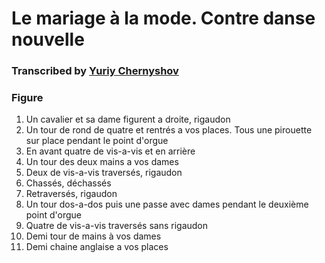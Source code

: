 ﻿# Le mariage à la mode. Contre danse nouvelle
### Transcribed by [Yuriy Chernyshov](mailto://georgthegreat@gmail.com)

### Figure

1. Un cavalier et sa dame figurent a droite, rigaudon
2. Un tour de rond de quatre et rentrés a vos places. Tous une pirouette sur place pendant le point d'orgue
3. En avant quatre de vis-a-vis et en arrière
4. Un tour des deux mains a vos dames
5. Deux de vis-a-vis traversés, rigaudon
6. Chassés, déchassés
7. Retraversés, rigaudon
8. Un tour dos-a-dos puis une passe avec dames pendant le deuxième point d'orgue
9. Quatre de vis-a-vis traversés sans rigaudon
10. Demi tour de mains à vos dames
11. Demi chaine anglaise a vos places